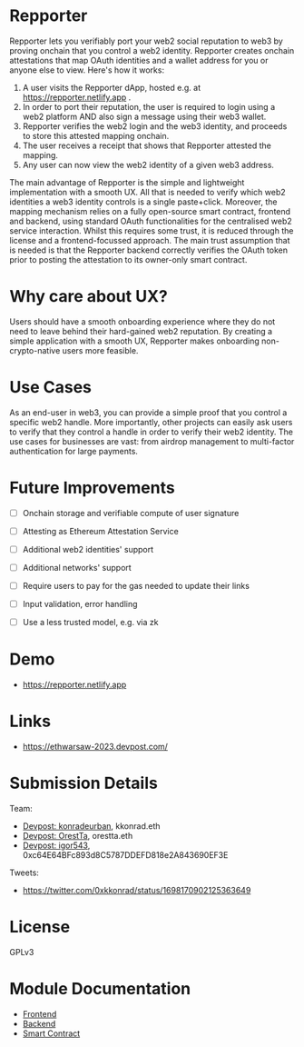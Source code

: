 # Repporter

Repporter lets you verifiably port your web2 social reputation to web3 by proving onchain that you control a web2 identity. Repporter creates onchain attestations that map OAuth identities and a wallet address for you or anyone else to view. Here's how it works:

1. A user visits the Repporter dApp, hosted e.g. at https://repporter.netlify.app .
2. In order to port their reputation, the user is required to login using a web2 platform AND also sign a message using their web3 wallet.
3. Repporter verifies the web2 login and the web3 identity, and proceeds to store this attested mapping onchain.
4. The user receives a receipt that shows that Repporter attested the mapping. 
5. Any user can now view the web2 identity of a given web3 address.

The main advantage of Repporter is the simple and lightweight implementation with a smooth UX. All that is needed to verify which web2 identities a web3 identity controls is a single paste+click. Moreover, the mapping mechanism relies on a fully open-source smart contract, frontend and backend, using standard OAuth functionalities for the centralised web2 service interaction. Whilst this requires some trust, it is reduced through the license and a frontend-focussed approach. The main trust assumption that is needed is that the Repporter backend correctly verifies the OAuth token prior to posting the attestation to its owner-only smart contract.

# Why care about UX?

Users should have a smooth onboarding experience where they do not need to leave behind their hard-gained web2 reputation. By creating a simple application with a smooth UX, Repporter makes onboarding non-crypto-native users more feasible.


# Use Cases

As an end-user in web3, you can provide a simple proof that you control a specific web2 handle. More importantly, other projects can easily ask users to verify that they control a handle in order to verify their web2 identity. The use cases for businesses are vast: from airdrop management to multi-factor authentication for large payments.


# Future Improvements

- [ ] Onchain storage and verifiable compute of user signature
- [ ] Attesting as Ethereum Attestation Service
- [ ] Additional web2 identities' support
- [ ] Additional networks' support
- [ ] Require users to pay for the gas needed to update their links
- [ ] Input validation, error handling
- [ ] Use a less trusted model, e.g. via zk


# Demo

- https://repporter.netlify.app


# Links

- https://ethwarsaw-2023.devpost.com/


# Submission Details

Team: 

- [Devpost: konradeurban](https://devpost.com/konradeurban), kkonrad.eth
- [Devpost: OrestTa](https://devpost.com/OrestTa), orestta.eth
- [Devpost: igor543](https://devpost.com/igor543), 0xc64E64BFc893d8C5787DDEFD818e2A843690EF3E

Tweets:

- https://twitter.com/0xkkonrad/status/1698170902125363649


# License

GPLv3


# Module Documentation

- [Frontend](/frontend)
- [Backend](/backend)
- [Smart Contract](/contract)
